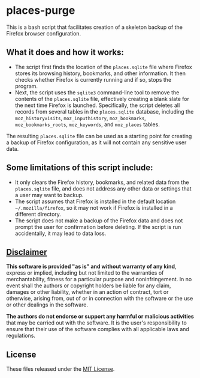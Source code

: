 # places-purge
This is a bash script that facilitates creation of a skeleton backup of the Firefox browser configuration.

## What it does and how it works:
* The script first finds the location of the `places.sqlite` file where Firefox stores its browsing history, bookmarks, and other information. It then checks whether Firefox is currently running and if so, stops the program.
* Next, the script uses the `sqlite3` command-line tool to remove the contents of the `places.sqlite` file, effectively creating a blank slate for the next time Firefox is launched. Specifically, the script deletes all records from several tables in the `places.sqlite` database, including the `moz_historyvisits`, `moz_inputhistory`, `moz_bookmarks`, `moz_bookmarks_roots`, `moz_keywords`, and `moz_places` tables.

The resulting `places.sqlite` file can be used as a starting point for creating a backup of Firefox configuration, as it will not contain any sensitive user data.

## Some limitations of this script include:
* It only clears the Firefox history, bookmarks, and related data from the `places.sqlite` file, and does not address any other data or settings that a user may want to backup.
* The script assumes that Firefox is installed in the default location `~/.mozilla/firefox`, so it may not work if Firefox is installed in a different directory.
* The script does not make a backup of the Firefox data and does not prompt the user for confirmation before deleting. If the script is run accidentally, it may lead to data loss.

## [Disclaimer](DISCLAIMER)
**This software is provided "as is" and without warranty of any kind**, express or implied, including but not limited to the warranties of merchantability, fitness for a particular purpose and noninfringement. In no event shall the authors or copyright holders be liable for any claim, damages or other liability, whether in an action of contract, tort or otherwise, arising from, out of or in connection with the software or the use or other dealings in the software.

**The authors do not endorse or support any harmful or malicious activities** that may be carried out with the software. It is the user's responsibility to ensure that their use of the software complies with all applicable laws and regulations.

## License

These files released under the [MIT License](LICENSE).
